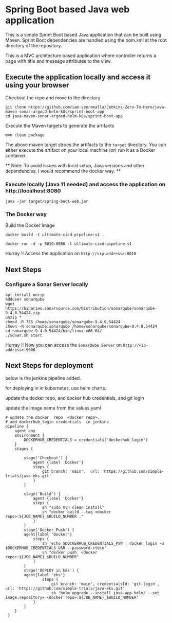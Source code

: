 # Spring Boot based Java web application
 
This is a simple Sprint Boot based Java application that can be built using Maven. Sprint Boot dependencies are handled using the pom.xml 
at the root directory of the repository.

This is a MVC architecture based application where controller returns a page with title and message attributes to the view.

## Execute the application locally and access it using your browser

Checkout the repo and move to the directory

```
git clone https://github.com/iam-veeramalla/Jenkins-Zero-To-Hero/java-maven-sonar-argocd-helm-k8s/sprint-boot-app
cd java-maven-sonar-argocd-helm-k8s/sprint-boot-app
```

Execute the Maven targets to generate the artifacts

```
mvn clean package
```

The above maven target stroes the artifacts to the `target` directory. You can either execute the artifact on your local machine
(or) run it as a Docker container.

** Note: To avoid issues with local setup, Java versions and other dependencies, I would recommend the docker way. **


### Execute locally (Java 11 needed) and access the application on http://localhost:8080

```
java -jar target/spring-boot-web.jar
```

### The Docker way

Build the Docker Image

```
docker build -t ultimate-cicd-pipeline:v1 .
```

```
docker run -d -p 8010:8080 -t ultimate-cicd-pipeline:v1
```

Hurray !! Access the application on `http://<ip-address>:8010`


## Next Steps

### Configure a Sonar Server locally

```
apt install unzip
adduser sonarqube
wget https://binaries.sonarsource.com/Distribution/sonarqube/sonarqube-9.4.0.54424.zip
unzip *
chmod -R 755 /home/sonarqube/sonarqube-9.4.0.54424
chown -R sonarqube:sonarqube /home/sonarqube/sonarqube-9.4.0.54424
cd sonarqube-9.4.0.54424/bin/linux-x86-64/
./sonar.sh start
```

Hurray !! Now you can access the `SonarQube Server` on `http://<ip-address>:9000` 

## Next Steps for deployment
below is the jenkins pipeline added.

for deploying in in kubernetes, use helm charts.

update the docker repo, and docker hub credentials, and git login

update the image name from the values.yaml 

```
# update the docker  repo  <docker repo>, 
# add dockerhub_login credentials  in jenkins
pipeline {
    agent any
	environment {
		DOCKERHUB_CREDENTIALS = credentials('dockerhub_login')
	}
    stages {      
       
        stage('Checkout') {
            agent {label 'Docker'}
			steps {
				git branch: 'main',  url: 'https://github.com/simple-trials/java-eks.git'
            }
		}
   	
        stage('Build') {
            agent {label 'Docker'}
            steps {
				sh "sudo mvn clean install"
				sh "docker build --tag <docker repo>:${JOB_NAME}_$BUILD_NUMBER ."
			}	
        }	
		stage('Docker Push') { 
		agent{label 'Docker'}
			steps {
				sh 'echo $DOCKERHUB_CREDENTIALS_PSW | docker login -u $DOCKERHUB_CREDENTIALS_USR --password-stdin'
				sh "docker push  <docker repo>:${JOB_NAME}_$BUILD_NUMBER"
			} 
        }
		stage('DEPLOY in k8s') {
		agent{label 'eks'}
				steps {
				    git branch: 'main', credentialsId: 'git-login', url: 'https://github.com/simple-trials/java-eks.git'
					sh 'helm upgrade --install java-app helm/ --set image.repository= <docker repo>:${JOB_NAME}_$BUILD_NUMBER'
			}
		} 
	}
 }
```


